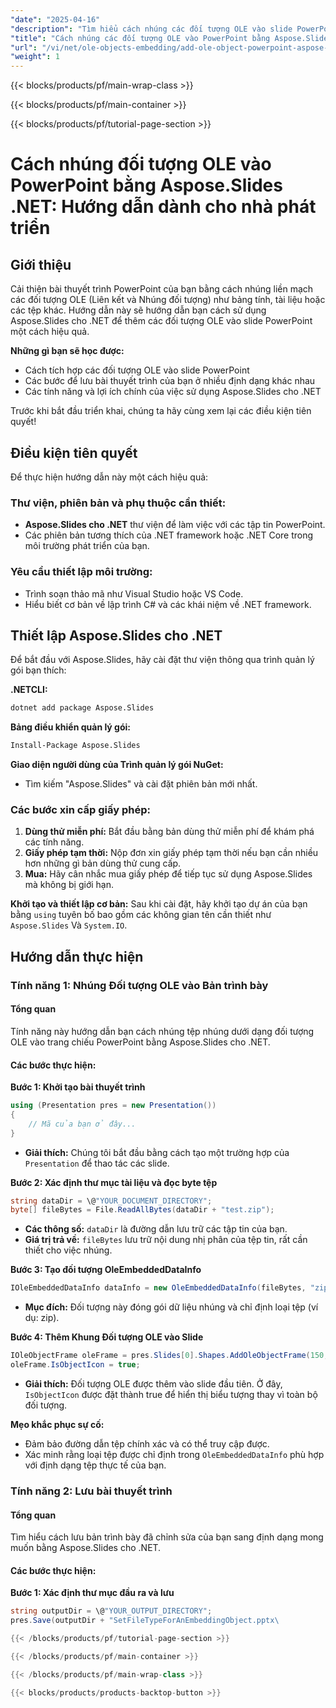 ```yaml
---
"date": "2025-04-16"
"description": "Tìm hiểu cách nhúng các đối tượng OLE vào slide PowerPoint bằng Aspose.Slides for .NET. Hướng dẫn này bao gồm tích hợp, lưu định dạng và ứng dụng thực tế."
"title": "Cách nhúng các đối tượng OLE vào PowerPoint bằng Aspose.Slides .NET&#58; Hướng dẫn dành cho nhà phát triển"
"url": "/vi/net/ole-objects-embedding/add-ole-object-powerpoint-aspose-slides-net/"
"weight": 1
---
```


{{< blocks/products/pf/main-wrap-class >}}

{{< blocks/products/pf/main-container >}}

{{< blocks/products/pf/tutorial-page-section >}}
# Cách nhúng đối tượng OLE vào PowerPoint bằng Aspose.Slides .NET: Hướng dẫn dành cho nhà phát triển

## Giới thiệu

Cải thiện bài thuyết trình PowerPoint của bạn bằng cách nhúng liền mạch các đối tượng OLE (Liên kết và Nhúng đối tượng) như bảng tính, tài liệu hoặc các tệp khác. Hướng dẫn này sẽ hướng dẫn bạn cách sử dụng Aspose.Slides cho .NET để thêm các đối tượng OLE vào slide PowerPoint một cách hiệu quả.

**Những gì bạn sẽ học được:**
- Cách tích hợp các đối tượng OLE vào slide PowerPoint
- Các bước để lưu bài thuyết trình của bạn ở nhiều định dạng khác nhau
- Các tính năng và lợi ích chính của việc sử dụng Aspose.Slides cho .NET

Trước khi bắt đầu triển khai, chúng ta hãy cùng xem lại các điều kiện tiên quyết!

## Điều kiện tiên quyết

Để thực hiện hướng dẫn này một cách hiệu quả:

### Thư viện, phiên bản và phụ thuộc cần thiết:
- **Aspose.Slides cho .NET** thư viện để làm việc với các tập tin PowerPoint.
- Các phiên bản tương thích của .NET framework hoặc .NET Core trong môi trường phát triển của bạn.

### Yêu cầu thiết lập môi trường:
- Trình soạn thảo mã như Visual Studio hoặc VS Code.
- Hiểu biết cơ bản về lập trình C# và các khái niệm về .NET framework.

## Thiết lập Aspose.Slides cho .NET

Để bắt đầu với Aspose.Slides, hãy cài đặt thư viện thông qua trình quản lý gói bạn thích:

**.NETCLI:**
```bash
dotnet add package Aspose.Slides
```

**Bảng điều khiển quản lý gói:**
```bash
Install-Package Aspose.Slides
```

**Giao diện người dùng của Trình quản lý gói NuGet:**
- Tìm kiếm "Aspose.Slides" và cài đặt phiên bản mới nhất.

### Các bước xin cấp giấy phép:
1. **Dùng thử miễn phí:** Bắt đầu bằng bản dùng thử miễn phí để khám phá các tính năng.
2. **Giấy phép tạm thời:** Nộp đơn xin giấy phép tạm thời nếu bạn cần nhiều hơn những gì bản dùng thử cung cấp.
3. **Mua:** Hãy cân nhắc mua giấy phép để tiếp tục sử dụng Aspose.Slides mà không bị giới hạn.

**Khởi tạo và thiết lập cơ bản:**
Sau khi cài đặt, hãy khởi tạo dự án của bạn bằng `using` tuyên bố bao gồm các không gian tên cần thiết như `Aspose.Slides` Và `System.IO`.

## Hướng dẫn thực hiện

### Tính năng 1: Nhúng Đối tượng OLE vào Bản trình bày

#### Tổng quan
Tính năng này hướng dẫn bạn cách nhúng tệp nhúng dưới dạng đối tượng OLE vào trang chiếu PowerPoint bằng Aspose.Slides cho .NET.

#### Các bước thực hiện:

**Bước 1: Khởi tạo bài thuyết trình**
```csharp
using (Presentation pres = new Presentation())
{
    // Mã của bạn ở đây...
}
```
- **Giải thích:** Chúng tôi bắt đầu bằng cách tạo một trường hợp của `Presentation` để thao tác các slide.

**Bước 2: Xác định thư mục tài liệu và đọc byte tệp**
```csharp
string dataDir = \@"YOUR_DOCUMENT_DIRECTORY";
byte[] fileBytes = File.ReadAllBytes(dataDir + "test.zip");
```
- **Các thông số:** `dataDir` là đường dẫn lưu trữ các tập tin của bạn.
- **Giá trị trả về:** `fileBytes` lưu trữ nội dung nhị phân của tệp tin, rất cần thiết cho việc nhúng.

**Bước 3: Tạo đối tượng OleEmbeddedDataInfo**
```csharp
IOleEmbeddedDataInfo dataInfo = new OleEmbeddedDataInfo(fileBytes, "zip");
```
- **Mục đích:** Đối tượng này đóng gói dữ liệu nhúng và chỉ định loại tệp (ví dụ: zip).

**Bước 4: Thêm Khung Đối tượng OLE vào Slide**
```csharp
IOleObjectFrame oleFrame = pres.Slides[0].Shapes.AddOleObjectFrame(150, 20, 50, 50, dataInfo);
oleFrame.IsObjectIcon = true;
```
- **Giải thích:** Đối tượng OLE được thêm vào slide đầu tiên. Ở đây, `IsObjectIcon` được đặt thành true để hiển thị biểu tượng thay vì toàn bộ đối tượng.

**Mẹo khắc phục sự cố:**
- Đảm bảo đường dẫn tệp chính xác và có thể truy cập được.
- Xác minh rằng loại tệp được chỉ định trong `OleEmbeddedDataInfo` phù hợp với định dạng tệp thực tế của bạn.

### Tính năng 2: Lưu bài thuyết trình

#### Tổng quan
Tìm hiểu cách lưu bản trình bày đã chỉnh sửa của bạn sang định dạng mong muốn bằng Aspose.Slides cho .NET.

#### Các bước thực hiện:

**Bước 1: Xác định thư mục đầu ra và lưu**
```csharp
string outputDir = \@"YOUR_OUTPUT_DIRECTORY";
pres.Save(outputDir + "SetFileTypeForAnEmbeddingObject.pptx\

{{< /blocks/products/pf/tutorial-page-section >}}

{{< /blocks/products/pf/main-container >}}

{{< /blocks/products/pf/main-wrap-class >}}

{{< blocks/products/products-backtop-button >}}